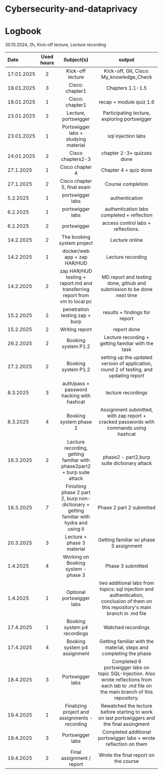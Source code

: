 # Cybersecurity-and-dataprivacy
# Logbook

30.10.2024, 2h, Kick-off lecture, Lecture recording

| Date  | Used hours | Subject(s) |  output |
| :---         |     :---:      |     :---:      |     :---:      |
| 17.01.2025 | 2 | Kick-off lecture  | Kick-off, Git, Cisco: My_knowledge_Check |
| 18.01.2025 | 3 | Cisco: chapter1  |   Chapters 1.1-1.5|
| 18.01.2025 | 1 | Cisco: chapter1  | recap + module quiz 1.6 |
| 23.01.2025 | 2 | Lecture, portswigger  | Participating lecture, exploring portswigger  |
| 23.01.2025 | 1 | Portswigger labs + studying material  | sql injection labs  |
| 24.01.2025 | 2 | Cisco chapters2-3 | chapter 2-3+ quizzes done  |
| 27.1.2025 | 1 | Cisco chapter 4  | Chapter 4 + quiz done  |
| 27.1.2025 | 2 | Cisco chapter 5, final exam  | Course completion  |
| 5.2.2025 | 1 | portswigger labs  | authentication  |
| 6.2.2025 | 1 | portswigger labs| authentication labs completed + reflection  |
| 6.2.2025 | 2 | portswigger  | access control labs + reflections.  |
| 14.2.2025 | 2 | The booking system project  | Lecture online  |
| 14.2.2025 | 1 | docker/web app + zap HAR/HUD | Lecture recording  |
| 14.2.2025 | 2 | zap HAR/HUD testing + raport.md and transferring report from vm to local pc  | MD report and testing done, github and submission to be done next time  |
| 15.2.2025 | 2 | penetration testing zap + burp | results + findings for report  |
| 15.2.2025 | 2 | Writing report| report done  |
| 26.2.2025 | 2 | Booking system P1.2 | Lecture recording + getting familiar with the task  |
| 27.2.2025 | 2 | Booking system P1.2 | setting up the updated version of application, round 2 of testing, and updating report  |
| 8.3.2025 | 3 | auth/pass + password hacking with hashcat | lecture recordings |
| 8.3.2025 | 4 | Booking system phase 2 | Assignment submitted, with zap report + cracked passwords with commands using hashcat |
| 16.3.2025 | 2 | Lecture recording, getting familiar with phase2part2 + burp suite attack | phase2 - part2,burp suite dictionary attack |
| 16.3.2025 | 7 | Finishing phase 2 part 2, burp non-dictionary + getting familiar with hydra and using it | Phase 2 part 2 submitted  |
| 20.3.2025 | 3  | Lecture + phase 3 material | Getting familiar w/ phase 3 assignment |
| 1.4.2025 | 4 | Working on Booking system - phase 3 | Phase 3 submitted  |
| 1.4.2025 | 1 | Optional portswigger labs | two additional labs from topics: sql injection and authentication, conclusion of them on this repository's main branch in .md file |
| 17.4.2025 | 1 | Booking system p4 recordings | Watched recordings |
| 17.4.2025 | 4 | Booking system p4 assignment | Getting familiar with the material, steps and completing the phase  |
| 18.4.2025 | 3 | Portswigger labs | Completed 6 portswigger labs on topic SQL-Injection. Also wrote reflections from each lab to .md file on the main branch of this repository. |
| 19.4.2025 | 1 | Finalizing project and assignments -recording  | Rewatched the lecture before starting to work on last portswiggers and the final assingment |
| 19.4.2025 | 3 | Portswigger labs | Completed additional portswigger labs + wrote reflection on them |
| 19.4.2025 | 2 | Final assignment / report | Wrote the final report on the course |
